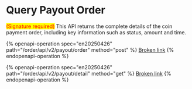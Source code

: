 # Query Payout Order

<mark style="color:red;">(Signature required)</mark> This API returns the complete details of the coin payment order, including key information such as status, amount and time.



{% openapi-operation spec="en20250426" path="/order/api/v2/payout/order" method="post" %}
[Broken link](broken-reference)
{% endopenapi-operation %}

{% openapi-operation spec="en20250426" path="/order/api/v2/payout/detail" method="get" %}
[Broken link](broken-reference)
{% endopenapi-operation %}

